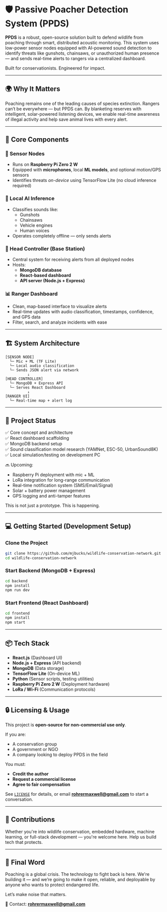 
# 🛡️ Passive Poacher Detection System (PPDS)

**PPDS** is a robust, open-source solution built to defend wildlife from poaching through smart, distributed acoustic monitoring. This system uses low-power sensor nodes equipped with AI-powered sound detection to identify threats like gunshots, chainsaws, or unauthorized human presence — and sends real-time alerts to rangers via a centralized dashboard.

Built for conservationists. Engineered for impact.

---

## 🌍 Why It Matters

Poaching remains one of the leading causes of species extinction. Rangers can’t be everywhere — but PPDS can. By blanketing reserves with intelligent, solar-powered listening devices, we enable real-time awareness of illegal activity and help save animal lives with every alert.

---

## 🔧 Core Components

### 🎤 Sensor Nodes
- Runs on **Raspberry Pi Zero 2 W**
- Equipped with **microphones**, local **ML models**, and optional motion/GPS sensors
- Identifies threats *on-device* using TensorFlow Lite (no cloud inference required)

### 🧠 Local AI Inference
- Classifies sounds like:
  - Gunshots
  - Chainsaws
  - Vehicle engines
  - Human voices
- Operates completely offline — only sends alerts

### 🧭 Head Controller (Base Station)
- Central system for receiving alerts from all deployed nodes
- Hosts:
  - **MongoDB database**
  - **React-based dashboard**
  - **API server (Node.js + Express)**

### 📊 Ranger Dashboard
- Clean, map-based interface to visualize alerts
- Real-time updates with audio classification, timestamps, confidence, and GPS data
- Filter, search, and analyze incidents with ease

---

## 🏗️ System Architecture

```
[SENSOR NODE]
  └─ Mic + ML (TF Lite)
  └─ Local audio classification
  └─ Sends JSON alert via network
          ↓
[HEAD CONTROLLER]
  └─ MongoDB + Express API
  └─ Serves React Dashboard
          ↓
[RANGER UI]
  └─ Real-time map + alert log
```

---

## 🚀 Project Status

✅ Core concept and architecture  
✅ React dashboard scaffolding  
✅ MongoDB backend setup  
✅ Sound classification model research (YAMNet, ESC-50, UrbanSound8K)  
✅ Local simulation/testing on development PC  

🔜 Upcoming:
- Raspberry Pi deployment with mic + ML
- LoRa integration for long-range communication
- Real-time notification system (SMS/Email/Signal)
- Solar + battery power management
- GPS logging and anti-tamper features

This is not just a prototype. This is happening.

---

## 💻 Getting Started (Development Setup)

### Clone the Project
```bash
git clone https://github.com/mjbucks/wildlife-conservation-network.git
cd wildlife-conservation-network
```

### Start Backend (MongoDB + Express)
```bash
cd backend
npm install
npm run dev
```

### Start Frontend (React Dashboard)
```bash
cd frontend
npm install
npm start
```

---

## 📦 Tech Stack

- **React.js** (Dashboard UI)
- **Node.js + Express** (API backend)
- **MongoDB** (Data storage)
- **TensorFlow Lite** (On-device ML)
- **Python** (Sensor scripts, testing utilities)
- **Raspberry Pi Zero 2 W** (Deployment hardware)
- **LoRa / Wi-Fi** (Communication protocols)

---

## 🔒 Licensing & Usage

This project is **open-source for non-commercial use only**.

If you are:
- A conservation group
- A government or NGO
- A company looking to deploy PPDS in the field

You must:
- **Credit the author**
- **Request a commercial license**
- **Agree to fair compensation**

See [`LICENSE`](./LICENSE) for details, or email **rohrermaxwell@gmail.com** to start a conversation.

---

## 🤝 Contributions

Whether you're into wildlife conservation, embedded hardware, machine learning, or full-stack development — you're welcome here. Help us build tech that protects.

---

## 🧭 Final Word

Poaching is a global crisis. The technology to fight back is here. We're building it — and we’re going to make it open, reliable, and deployable by anyone who wants to protect endangered life.

Let’s make noise that matters.

📧 Contact: **rohrermaxwell@gmail.com**

    

